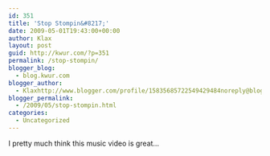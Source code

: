 ```yaml
---
id: 351
title: 'Stop Stompin&#8217;'
date: 2009-05-01T19:43:00+00:00
author: Klax
layout: post
guid: http://kwur.com/?p=351
permalink: /stop-stompin/
blogger_blog:
  - blog.kwur.com
blogger_author:
  - Klaxhttp://www.blogger.com/profile/15835685722549429484noreply@blogger.com
blogger_permalink:
  - /2009/05/stop-stompin.html
categories:
  - Uncategorized
---
```

<div class="pf-content">
  <p>
  </p>
  
  <p>
    I pretty much think this music video is great&#8230;
  </p>
</div>
